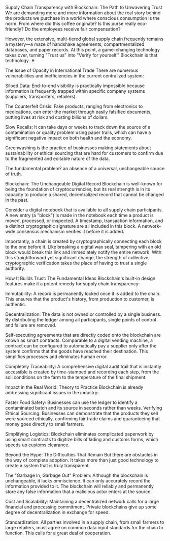 Supply Chain Transparency with Blockchain: The Path to Unwavering Trust
We are demanding more and more information about the real story behind the products we purchase in a world where conscious consumption is the norm. From where did this coffee originate? Is this purse really eco-friendly? Do the employees receive fair compensation?

However, the extensive, multi-tiered global supply chain frequently remains a mystery—a maze of handshake agreements, compartmentalized databases, and paper records. At this point, a game-changing technology takes over, turning "Trust us" into "Verify for yourself." Blockchain is that technology. ♓️

The Issue of Opacity in International Trade
 There are numerous vulnerabilities and inefficiencies in the current centralized system:

 Siloed Data: End-to-end visibility is practically impossible because information is frequently trapped within specific company systems (suppliers, transporters, retailers).

 The Counterfeit Crisis: Fake products, ranging from electronics to medications, can enter the market through easily falsified documents, putting lives at risk and costing billions of dollars.

 Slow Recalls: It can take days or weeks to track down the source of a contamination or quality problem using paper trails, which can have a significant negative impact on both health and the economy.

 Greenwashing is the practice of businesses making statements about sustainability or ethical sourcing that are hard for customers to confirm due to the fragmented and editable nature of the data.

 The fundamental problem?  an absence of a universal, unchangeable source of truth.

 Blockchain: The Unchangeable Digital Record
 Blockchain is well-known for being the foundation of cryptocurrencies, but its real strength is in its capacity to produce a shared, decentralized record that cannot be changed in the past.

 Consider a digital notebook that is available to all supply chain participants.  A new entry (a "block") is made in the notebook each time a product is moved, processed, or inspected.  A timestamp, transaction information, and a distinct cryptographic signature are all included in this block.  A network-wide consensus mechanism verifies it before it is added.

 Importantly, a chain is created by cryptographically connecting each block to the one before it.  Like breaking a digital wax seal, tampering with an old block would break this link and immediately notify the entire network.  With this straightforward yet significant change, the strength of collective, cryptographic verification takes the place of having to trust a single authority.

 How It Builds Trust: The Fundamental Ideas
 Blockchain's built-in design features make it a potent remedy for supply chain transparency:

 Immutability: A record is permanently locked once it is added to the chain.  This ensures that the product's history, from production to customer, is authentic.

 Decentralization: The data is not owned or controlled by a single business.  By distributing the ledger among all participants, single points of control and failure are removed.

 Self-executing agreements that are directly coded onto the blockchain are known as smart contracts.  Comparable to a digital vending machine, a contract can be configured to automatically pay a supplier only after the system confirms that the goods have reached their destination.  This simplifies processes and eliminates human error.

 Completely  Traceability: A comprehensive digital audit trail that is instantly accessible is created by time-stamped and recording each step, from the soil conditions on the farm to the temperature of the final shipment.

 Impact in the Real World: Theory to Practice
 Blockchain is already addressing significant issues in the industry:

 Faster Food Safety: Businesses can use the ledger to identify a contaminated batch and its source in seconds rather than weeks.
 Verifying Ethical Sourcing: Businesses can demonstrate that the products they sell were sourced ethically, confirming fair trade claims and guaranteeing that money goes directly to small farmers.

 Simplifying Logistics: Blockchain eliminates complicated paperwork by using smart contracts to digitize bills of lading and customs forms, which speeds up customs clearance.

 Beyond the Hype: The Difficulties That Remain
 But there are obstacles in the way of complete adoption.  It takes more than just good technology to create a system that is truly transparent.

 The "Garbage In, Garbage Out" Problem: Although the blockchain is unchangeable, it lacks omniscience.  It can only accurately record the information provided to it.  The blockchain will reliably and permanently store any false information that a malicious actor enters at the source.

 Cost and Scalability: Maintaining a decentralized network calls for a large financial and processing commitment.  Private blockchains give up some degree of decentralization in exchange for speed.

 Standardization: All parties involved in a supply chain, from small farmers to large retailers, must agree on common data input standards for the chain to function.  This calls for a great deal of cooperation.
